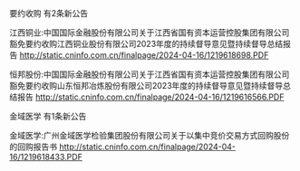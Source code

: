 要约收购 有2条新公告 

江西铜业:中国国际金融股份有限公司关于江西省国有资本运营控股集团有限公司豁免要约收购江西铜业股份有限公司2023年度的持续督导意见暨持续督导总结报告 http://static.cninfo.com.cn/finalpage/2024-04-16/1219618698.PDF 

恒邦股份:中国国际金融股份有限公司关于江西省国有资本运营控股集团有限公司豁免要约收购山东恒邦冶炼股份有限公司2023年度的持续督导意见暨持续督导总结报告 http://static.cninfo.com.cn/finalpage/2024-04-16/1219616566.PDF 

金域医学 有1条新公告 

金域医学:广州金域医学检验集团股份有限公司关于以集中竞价交易方式回购股份的回购报告书 http://static.cninfo.com.cn/finalpage/2024-04-16/1219618433.PDF 

